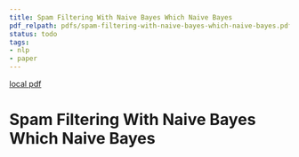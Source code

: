 ```yaml
---
title: Spam Filtering With Naive Bayes Which Naive Bayes
pdf_relpath: pdfs/spam-filtering-with-naive-bayes-which-naive-bayes.pdf
status: todo
tags:
- nlp
- paper
---
```


[local pdf](../../../pdfs/spam-filtering-with-naive-bayes-which-naive-bayes.pdf)

# Spam Filtering With Naive Bayes Which Naive Bayes
